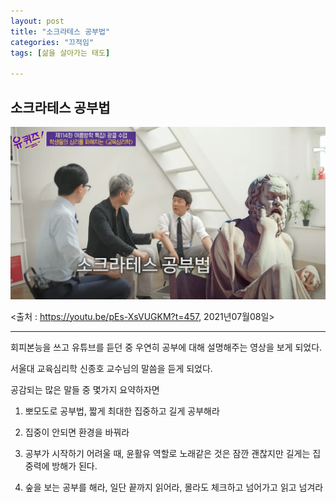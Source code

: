 ```yaml
---
layout: post
title: "소크라테스 공부법"
categories: "끄적임"
tags: [삶을 살아가는 태도]

---
```


## 소크라테스 공부법

![](https://raw.githubusercontent.com/maizer2/gitblog_img/master/img/끄적임/2022-01-11-소크라테스-공부법/소크라테스%20공부법.PNG)

<출처 : https://youtu.be/pEs-XsVUGKM?t=457, 2021년07월08일>

---

회피본능을 쓰고 유튜브를 듣던 중 우연히 공부에 대해 설명해주는 영상을 보게 되었다.
 
서울대 교육심리학 신종호 교수님의 말씀을 듣게 되었다.

공감되는 많은 말들 중 몇가지 요약하자면

1. 뽀모도로 공부법, 짧게 최대한 집중하고 길게 공부해라

2. 집중이 안되면 환경을 바꿔라

3. 공부가 시작하기 어려울 때, 윤활유 역할로 노래같은 것은 잠깐 괜찮지만 길게는 집중력에 방해가 된다.

4. 숲을 보는 공부를 해라, 일단 끝까지 읽어라, 몰라도 체크하고 넘어가고 읽고 넘겨라
